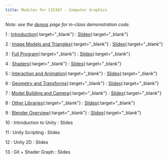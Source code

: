 ```yaml
---
title: Modules for CIS367 - Computer Graphics
---
```


*Note: see the [demos](../demos) page for in-class demonstration code.*

1
: [Introduction](../assets/slides/CIS367-1-Introduction.pdf){:target="_blank"}
  : [Slides](../assets/slides/CIS367-1-Introduction.pdf){:target="_blank"}

2
: [Image Models and Triangles](../assets/slides/CIS367-2-Image-Models.pdf){:target="_blank"}
  : [Slides](../assets/slides/CIS367-2-Image-Models.pdf){:target="_blank"}

3
: [Full Program](../assets/slides/CIS367-3-Full-Program.pdf){:target="_blank"}
  : [Slides](../assets/slides/CIS367-3-Full-Program.pdf){:target="_blank"}

4
: [Shaders](../assets/slides/CIS367-4-Shaders.pdf){:target="_blank"}
  : [Slides](../assets/slides/CIS367-4-Shaders.pdf){:target="_blank"}

5
: [Interaction and Animation](../assets/slides/CIS367-5-Interaction-and-Animation.pdf){:target="_blank"}
  : [Slides](../assets/slides/CIS367-5-Interaction-and-Animation.pdf){:target="_blank"}

6
: [Geometry and Transforms](../assets/slides/CIS367-6-Geometry-and-Transforms.pdf){:target="_blank"}
  : [Slides](../assets/slides/CIS367-6-Geometry-and-Transforms.pdf){:target="_blank"}

7
: [Model Building and Camera](../assets/slides/CIS367-7-Model-Building-and-Camera.pdf){:target="_blank"}
  : [Slides](../assets/slides/CIS367-7-Model-Building-and-Camera.pdf){:target="_blank"}

8
: [Other Libraries](../assets/slides/CIS367-8-Other-Libraries.pdf){:target="_blank"}
  : [Slides](../assets/slides/CIS367-8-Other-Libraries.pdf){:target="_blank"}

9
: [Blender Overview](../assets/slides/CIS367-9-Blender-Overview.pdf){:target="_blank"}
  : [Slides](../assets/slides/CIS367-9-Blender-Overview.pdf){:target="_blank"}

10
: Introduction to Unity
  : Slides

11
: Unity Scripting
  : Slides

12
: Unity 2D
  : Slides

13
: Git + Shader Graph
  : Slides
